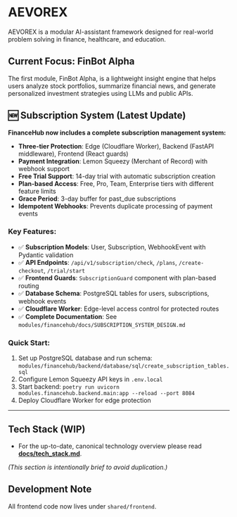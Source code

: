 # AEVOREX

AEVOREX is a modular AI-assistant framework designed for real-world problem solving in finance, healthcare, and education.

## Current Focus: FinBot Alpha

The first module, FinBot Alpha, is a lightweight insight engine that helps users analyze stock portfolios, summarize financial news, and generate personalized investment strategies using LLMs and public APIs.

## 🆕 Subscription System (Latest Update)

**FinanceHub now includes a complete subscription management system:**

- **Three-tier Protection**: Edge (Cloudflare Worker), Backend (FastAPI middleware), Frontend (React guards)
- **Payment Integration**: Lemon Squeezy (Merchant of Record) with webhook support
- **Free Trial Support**: 14-day trial with automatic subscription creation
- **Plan-based Access**: Free, Pro, Team, Enterprise tiers with different feature limits
- **Grace Period**: 3-day buffer for past_due subscriptions
- **Idempotent Webhooks**: Prevents duplicate processing of payment events

### Key Features:
- ✅ **Subscription Models**: User, Subscription, WebhookEvent with Pydantic validation
- ✅ **API Endpoints**: `/api/v1/subscription/check`, `/plans`, `/create-checkout`, `/trial/start`
- ✅ **Frontend Guards**: `SubscriptionGuard` component with plan-based routing
- ✅ **Database Schema**: PostgreSQL tables for users, subscriptions, webhook events
- ✅ **Cloudflare Worker**: Edge-level access control for protected routes
- ✅ **Complete Documentation**: See `modules/financehub/docs/SUBSCRIPTION_SYSTEM_DESIGN.md`

### Quick Start:
1. Set up PostgreSQL database and run schema: `modules/financehub/backend/database/sql/create_subscription_tables.sql`
2. Configure Lemon Squeezy API keys in `.env.local`
3. Start backend: `poetry run uvicorn modules.financehub.backend.main:app --reload --port 8084`
4. Deploy Cloudflare Worker for edge protection

---

## Tech Stack (WIP)
- For the up-to-date, canonical technology overview please read **[docs/tech_stack.md](docs/tech_stack.md)**.

*(This section is intentionally brief to avoid duplication.)*

## Development Note
All frontend code now lives under `shared/frontend`.
